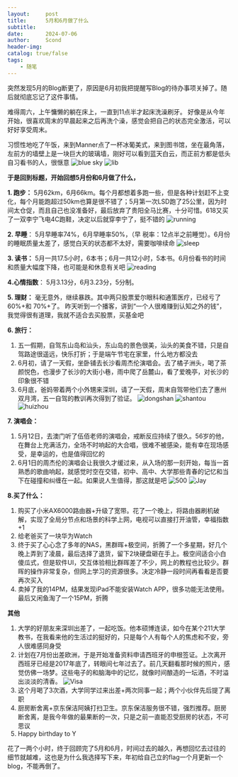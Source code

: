 ```yaml
---
layout:     post
title:      5月和6月做了什么
subtitle:   
date:       2024-07-06
author:     Scond
header-img: 
catalog: true/false
tags:
    - 随笔
---
```

突然发现5月的Blog断更了，原因是6月初我把提醒写Blog的待办事项关掉了。随后就彻底忘记了这件事情。

难得周六，上午慵懒的躺在床上，一直到11点半才起床洗澡刷牙。
好像是从今年开始，很喜欢周末的早晨起来之后再洗个澡，感觉会把自己的状态完全激活，可以好好享受周末。

习惯性地吃了午饭，来到Manner点了一杯冰葡美式，来到图书馆，坐在最角落，左前方的墙壁上是一块巨大的玻璃墙，刚好可以看到蓝天白云，而正前方都是低头自习看书的人，很惬意
![blue sky](/im/new-folder/01.jpg)
![lib](im/new-folder/02.jpg)

**于是回到标题，开始回想5月份和6月做了什么，**

**1. 跑步：**
5月62km，6月66km。每个月都想着多跑一些，但是各种计划赶不上变化，每个月能跑超过50km也算是很不错了；5月第一次LSD跑了25公里，因为时间太仓促，而且自己也没准备好，最后放弃了贵阳全马比赛，十分可惜。618又买了一双李宁飞电4C跑鞋，决定以后就穿李宁了，挺不错的
![running](im/new-folder/03.jpg)

**2. 早睡**：
5月早睡率74%，6月早睡率50%，（早
税率：12点半之前睡觉）。6月份的睡眠质量太差了，感觉白天的状态都不太好，需要咖啡续命
![sleep](im/new-folder/04.jpg)

**3. 读书：**
5月一共17.5小时，6本书；6月一共12小时，5本书。6月份看书的时间和质量大幅度下降，也可能是和休息有关吧
![reading](im/new-folder/05.png)

**4.心情指数**：
5月3.13分，6月3.23分，5分制。

**5. 理财：**
毫无意外，继续暴跌。其中两只股票爱尔眼科和通策医疗，已经亏了 60%+和 70%+了。 昨天听到一个播客，讲到“一个人很难赚到认知之外的钱”，我觉得很有道理，我就不适合去买股票，买基金吧

**6. 旅行：**
1. 五一假期，自驾东山岛和汕头，东山岛的景色很美，汕头的美食不错，只是自驾路途很遥远，快乐打折；于是端午节宅在家里，什么地方都没去
2. 6月初，请了一天假，坐卧铺去长沙看周杰伦演唱会。去了橘子洲头，喝了茶颜悦色，也漫步了长沙的大街小巷，雨中爬了岳麓山，看了爱晚亭，对长沙的印象很不错
3. 6月底，爸妈带着两个小外甥来深圳，请了一天假，周末自驾带他们去了惠州双月湾，五一自驾的教训再次得到了验证。
![dongshan](im/new-folder/07dsd.png)
![shantou](im/new-folder/08.png)
![huizhou](im/new-folder/09.png)


**7. 演唱会：**
1. 5月12日，去澳门听了伍佰老师的演唱会，戒断反应持续了很久。56岁的他，在舞台上充满活力，全场不时响起的大合唱，很难不被感染，能有幸在现场感受，是幸运的，也是值得回忆的
2. 6月1日的周杰伦的演唱会让我很久才缓过来，从入场的那一刻开始，每当一首熟悉的歌曲响起，就感觉时空在交错，初中、高中、大学那些青春的记忆和当下在碰撞和纠缠在一起。如果说人生值得，那这就是吧
![500](im/new-folder/10.png)
![Jay](im/new-folder/11.png)

**8.买了什么：**
1. 购买了小米AX6000路由器+升级了宽带。花了一个晚上，将路由器刷机破解，实现了全局分节点和场景的科学上网，电视可以直接打开油管，幸福指数+1
2. 给老爸买了一块华为Watch
3. 终于买了心心念了多年的NAS，黑群晖+极空间，折腾了一个多星期，好几个晚上弄到了凌晨，最后选择了退货，留下2块硬盘砸在手上。极空间适合小白傻瓜式，但是软件UI，交互体验相比群晖差了不少，网上的教程也比较少。群晖的操作非常复杂，但网上学习的资源很多。决定冷静一段时间再看看是否要再次买入
4. 卖掉了我的14PM，结果发现iPad不能安装Watch APP，很多功能无法使用。最后又闲鱼淘了一个15PM，折腾


**其他**
1. 大学的好朋友来深圳出差了，一起吃饭。他本硕博连读，如今在某个211大学教书，在我看来他的生活过的挺好的，只是每个人有每个人的焦虑和不安，旁人很难感同身受
2. 计划在7月份出差欧洲，于是开始准备资料申请西班牙的申根签证。上次离开西班牙已经是2017年底了，转眼间七年过去了。前几天翻看那时候的照片，感觉仿佛一场梦。这些电子的和脑海中的记忆，就像时间酿造的一坛酒，不时溢出淡淡的清香。
![Visa](im/new-folder/12.png)
4. 这个月喝了3次酒，大学同学过来出差+两次同事一起；两个小伙伴先后提了离职
5. 厨房断舍离+京东保洁阿姨打扫卫生。京东保洁服务很不错，强烈推荐。厨房断舍离，是我今年做的最果断的一次，只是之前一直能忍受厨房的状态，不可思议
6. Happy birthday to Y

花了一两个小时，终于回顾完了5月和6月，时间过去的越久，再想回忆去过往的细节就越难，这也是为什么我选择写下来，年初给自己立的flag一个月更新一个blog，不能再倒了。
